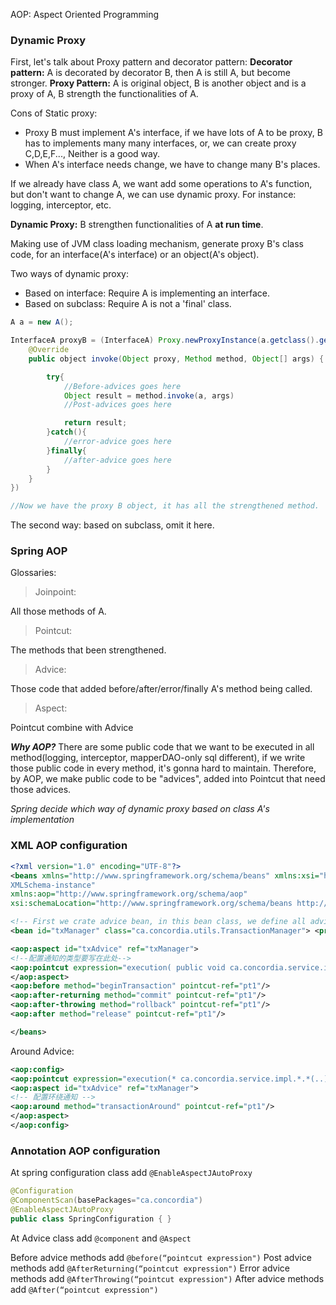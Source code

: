 AOP: Aspect Oriented Programming

### Dynamic Proxy

First, let's talk about Proxy pattern and decorator pattern:
**Decorator pattern:** A is decorated by decorator B, then A is still A, but become stronger.
**Proxy Pattern:** A is original object, B is another object and is a proxy of A, B strength the functionalities of A.

Cons of Static proxy:
- Proxy B must implement A's interface, if we have lots of A to be proxy, B has to implements many many interfaces, or, we can create proxy C,D,E,F..., Neither is a good way.
- When A's interface needs change, we have to change many B's places.

If we already have class A, we want add some operations to A's function, but don't want to change A, we can use dynamic proxy. For instance: logging, interceptor, etc.

**Dynamic Proxy:**
B strengthen functionalities of A **at run time**.

Making use of JVM class loading mechanism, generate proxy B's class code, for an interface(A's interface) or an object(A's object).


Two ways of dynamic proxy:
- Based on interface: Require A is implementing an interface.
- Based on subclass: Require A is not a 'final' class.
```java
A a = new A();

InterfaceA proxyB = (InterfaceA) Proxy.newProxyInstance(a.getclass().getClassLoader(), a.getclass().getInterfaces(), new InvocationHandler(){
    @Override
    public object invoke(Object proxy, Method method, Object[] args) {

        try{
            //Before-advices goes here
            Object result = method.invoke(a, args)
            //Post-advices goes here

            return result;
        }catch(){
            //error-advice goes here
        }finally{
            //after-advice goes here
        }      
    }
})

//Now we have the proxy B object, it has all the strengthened method.
```
The second way: based on subclass, omit it here.

### Spring AOP
Glossaries:
> Joinpoint: 

All those methods of A.
> Pointcut: 

The methods that been strengthened.

> Advice:

Those code that added before/after/error/finally A's method being called.

> Aspect:

Pointcut combine with Advice

***Why AOP?***
There are some public code that we want to be executed in all method(logging, interceptor, mapperDAO-only sql different), if we write those public code in every method, it's gonna hard to maintain.
Therefore, by AOP, we make public code to be "advices", added into Pointcut that need those advices.

*Spring decide which way of dynamic proxy based on class A's implementation*

### XML AOP configuration
```xml
<?xml version="1.0" encoding="UTF-8"?> 
<beans xmlns="http://www.springframework.org/schema/beans" xmlns:xsi="http://www.w3.org/2001/
XMLSchema-instance" 
xmlns:aop="http://www.springframework.org/schema/aop" 
xsi:schemaLocation="http://www.springframework.org/schema/beans http://www.springframework.org/schema/beans/spring-beans.xsd http://www.springframework.org/schema/aop http://www.springframework.org/schema/aop/spring-aop.xsd"> 

<!-- First we crate advice bean, in this bean class, we define all advice code(methods) -->
<bean id="txManager" class="ca.concordia.utils.TransactionManager"> <property name="dbAssit" ref="dbAssit"></property> </bean>

<aop:aspect id="txAdvice" ref="txManager"> 
<!--配置通知的类型要写在此处--> 
<aop:pointcut expression="execution( public void ca.concordia.service.impl.AccountServiceImpl.transfer( java.lang.String, java.lang.String, java.lang.Float) )" id="pt1"/>
</aop:aspect>
<aop:before method="beginTransaction" pointcut-ref="pt1"/>
<aop:after-returning method="commit" pointcut-ref="pt1"/>
<aop:after-throwing method="rollback" pointcut-ref="pt1"/>
<aop:after method="release" pointcut-ref="pt1"/>

</beans>
```

Around Advice:
```xml
<aop:config> 
<aop:pointcut expression="execution(* ca.concordia.service.impl.*.*(..))" id="pt1"/> 
<aop:aspect id="txAdvice" ref="txManager"> 
<!-- 配置环绕通知 --> 
<aop:around method="transactionAround" pointcut-ref="pt1"/> 
</aop:aspect> 
</aop:config>
```

### Annotation AOP configuration

At spring configuration class add `@EnableAspectJAutoProxy`
```java
@Configuration 
@ComponentScan(basePackages="ca.concordia") 
@EnableAspectJAutoProxy 
public class SpringConfiguration { }
```

At Advice class add `@component` and  `@Aspect`

Before advice methods add `@before(“pointcut expression")`
Post advice methods add `@AfterReturning(“pointcut expression")`
Error advice methods add `@AfterThrowing(“pointcut expression")`
After advice methods add `@After(“pointcut expression")`

